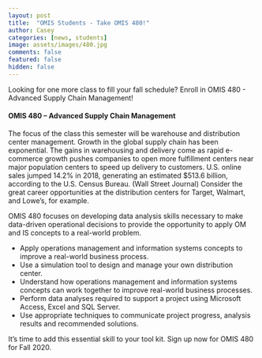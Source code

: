 ```yaml
---
layout: post
title:  "OMIS Students - Take OMIS 480!"
author: Casey
categories: [news, students]
image: assets/images/480.jpg
comments: false
featured: false
hidden: false
---
```

Looking for one more class to fill your fall schedule? Enroll in OMIS 480 - Advanced Supply Chain Management! 

#### OMIS 480 – Advanced Supply Chain Management

The focus of the class this semester will be warehouse and distribution center management. Growth in the global supply chain has been exponential. The gains in warehousing and delivery come as rapid e-commerce growth pushes companies to open more fulfillment centers near major population centers to speed up delivery to customers. U.S. online sales jumped 14.2% in 2018, generating an estimated $513.6 billion, according to the U.S. Census Bureau. (Wall Street Journal) Consider the great career opportunities at the distribution centers for Target, Walmart, and Lowe’s, for example.

OMIS 480 focuses on developing data analysis skills necessary to make data-driven operational decisions to provide the opportunity to apply OM and IS concepts to a real-world problem.
- Apply operations management and information systems concepts to improve a real-world business process.
- Use a simulation tool to design and manage your own distribution center.
- Understand how operations management and information systems concepts can work together to improve real-world business processes.
- Perform data analyses required to support a project using Microsoft Access, Excel and SQL Server.
- Use appropriate techniques to communicate project progress, analysis results and recommended solutions.

It’s time to add this essential skill to your tool kit. Sign up now for OMIS 480 for Fall 2020.
